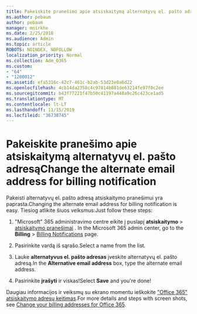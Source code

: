 ```yaml
---
title: Pakeiskite pranešimo apie atsiskaitymą alternatyvų el. pašto adresą
ms.author: pebaum
author: pebaum
manager: mnirkhe
ms.date: 2/25/2018
ms.audience: Admin
ms.topic: article
ROBOTS: NOINDEX, NOFOLLOW
localization_priority: Normal
ms.collection: Adm_O365
ms.custom:
- "64"
- "1200012"
ms.assetid: efa5316c-42c7-461c-b2ab-53d23e0a6d22
ms.openlocfilehash: 4cb14da2358c4c97814b881de63214fe97f0c2ee
ms.sourcegitcommit: b43f77221f47b50c41197a448a9c26c423ce1ad5
ms.translationtype: MT
ms.contentlocale: lt-LT
ms.lasthandoff: 11/15/2019
ms.locfileid: "36738745"
---
```

# <a name="change-the-alternate-email-address-for-billing-notification"></a><span data-ttu-id="df3f5-102">Pakeiskite pranešimo apie atsiskaitymą alternatyvų el. pašto adresą</span><span class="sxs-lookup"><span data-stu-id="df3f5-102">Change the alternate email address for billing notification</span></span>

<span data-ttu-id="df3f5-103">Pakeisti alternatyvų el. pašto adresą atsiskaitymo pranešimui yra paprasta.</span><span class="sxs-lookup"><span data-stu-id="df3f5-103">Changing the alternate email address for billing notification is easy.</span></span> <span data-ttu-id="df3f5-104">Tiesiog atlikite šiuos veiksmus:</span><span class="sxs-lookup"><span data-stu-id="df3f5-104">Just follow these steps:</span></span>
  
1. <span data-ttu-id="df3f5-105">"Microsoft" 365 administravimo centre eikite į puslapį **atsiskaitymo** \> [atsiskaitymo pranešimai](https://go.microsoft.com/fwlink/p/?linkid=853212) .  </span><span class="sxs-lookup"><span data-stu-id="df3f5-105">In the Microsoft 365 admin center, go to the **Billing** \>  [Billing Notifications](https://go.microsoft.com/fwlink/p/?linkid=853212) page.</span></span>

2. <span data-ttu-id="df3f5-106">Pasirinkite vardą iš sąrašo.</span><span class="sxs-lookup"><span data-stu-id="df3f5-106">Select a name from the list.</span></span>

3. <span data-ttu-id="df3f5-107">Lauke **alternatyvus el. pašto adresas** įveskite alternatyvų el. pašto adresą.</span><span class="sxs-lookup"><span data-stu-id="df3f5-107">In the **Alternative email address** box, type the alternate email address.</span></span>

4. <span data-ttu-id="df3f5-108">Pasirinkite **įrašyti** ir viskas!</span><span class="sxs-lookup"><span data-stu-id="df3f5-108">Select **Save** and you're done!</span></span>

<span data-ttu-id="df3f5-109">Daugiau informacijos ir veiksmų su ekrano momentu ieškokite ["Office 365" atsiskaitymo adresų keitimas](https://docs.microsoft.com/office365/admin/subscriptions-and-billing/change-your-billing-addresses).</span><span class="sxs-lookup"><span data-stu-id="df3f5-109">For more details and steps with screen shots, see [Change your billing addresses for Office 365](https://docs.microsoft.com/office365/admin/subscriptions-and-billing/change-your-billing-addresses).</span></span>
  